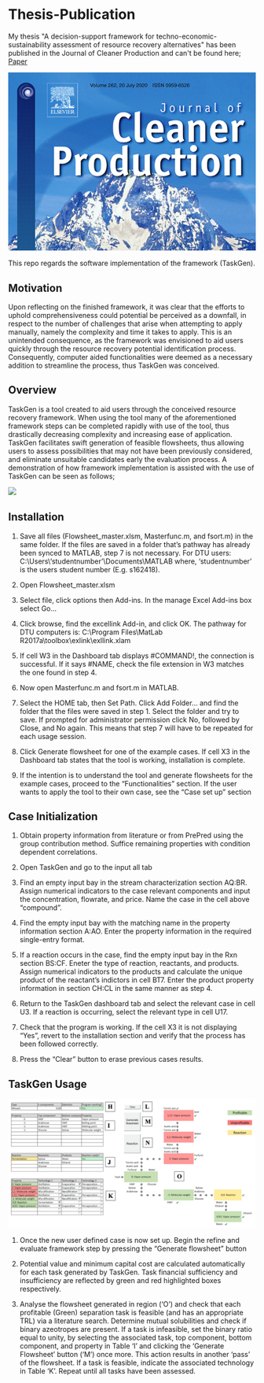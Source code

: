 # Thesis-Publication

My thesis "A decision-support framework for techno-economic-sustainability assessment of resource recovery alternatives" has been published in the Journal of Cleaner Production and can't be found here; [Paper](https://www.sciencedirect.com/science/article/pii/S0959652620319016)  

<p align="center">
  <img src="https://github.com/silkdom/Thesis-Publication/blob/master/img/JCLP.png?raw=true" alt="JCLP"/>
</p>

This repo regards the software implementation of the framework (TaskGen).

## Motivation
Upon reflecting on the finished framework, it was clear that the efforts to uphold comprehensiveness could potential be perceived as a downfall, in respect to the number of challenges that arise when attempting to apply manually, namely the complexity and time it takes to apply. This is an unintended consequence, as the framework was envisioned to aid users quickly through the resource recovery potential identification process. Consequently, computer aided functionalities were deemed as a necessary addition to streamline the process, thus TaskGen was conceived.

## Overview
TaskGen is a tool created to aid users through the conceived resource recovery framework. When using the tool many of the aforementioned framework steps can be completed rapidly with use of the tool, thus drastically decreasing complexity and increasing ease of application. TaskGen facilitates swift generation of feasible flowsheets, thus allowing users to assess possibilities that may not have been previously considered, and eliminate unsuitable candidates early the evaluation process. A demonstration of how framework implementation is assisted with the use of TaskGen can be seen as follows;

![](img/Ethanol.gif)

## Installation
1. Save all files (Flowsheet_master.xlsm, Masterfunc.m, and fsort.m) in the same folder. If the files
are saved in a folder that’s pathway has already been synced to MATLAB, step 7 is not necessary.
For DTU users: C:\Users\‘studentnumber’\Documents\MATLAB where, ‘studentnumber’ is
the users student number (E.g. s162418).

1. Open Flowsheet_master.xlsm
1. Select file, click options then Add-ins. In the manage Excel Add-ins box select Go…
1. Click browse, find the excellink Add-in, and click OK. The pathway for DTU computers is:
C:\Program Files\MatLab R2017a\toolbox\exlink\exllink.xlam
1. If cell W3 in the Dashboard tab displays #COMMAND!, the connection is successful. If it says
#NAME, check the file extension in W3 matches the one found in step 4.
1. Now open Masterfunc.m and fsort.m in MATLAB.
1. Select the HOME tab, then Set Path. Click Add Folder… and find the folder that the files were
saved in step 1. Select the folder and try to save. If prompted for administrator permission click
No, followed by Close, and No again. This means that step 7 will have to be repeated for each
usage session.
1. Click Generate flowsheet for one of the example cases. If cell X3 in the Dashboard tab states that
the tool is working, installation is complete.
1. If the intention is to understand the tool and generate flowsheets for the example cases, proceed to
the “Functionalities” section. If the user wants to apply the tool to their own case, see the “Case set
up” section

## Case Initialization
1. Obtain property information from literature or from PrePred using the group contribution method.
Suffice remaining properties with condition dependent correlations.

1. Open TaskGen and go to the input all tab
1. Find an empty input bay in the stream characterization section AQ:BR. Assign numerical indicators
to the case relevant components and input the concentration, flowrate, and price. Name the case in
the cell above “compound”.
1. Find the empty input bay with the matching name in the property information section A:AO. Enter
the property information in the required single-entry format.
1. If a reaction occurs in the case, find the empty input bay in the Rxn section BS:CF. Eneter the type
of reaction, reactants, and products. Assign numerical indicators to the products and calculate the
unique product of the reactant’s indictors in cell BT7. Enter the product property information in
section CH:CL in the same manner as step 4.
1. Return to the TaskGen dashboard tab and select the relevant case in cell U3. If a reaction is
occurring, select the relevant type in cell U17.
1. Check that the program is working. If the cell X3 it is not displaying “Yes”, revert to the installation
section and verify that the process has been followed correctly.
1. Press the “Clear” button to erase previous cases results.

## TaskGen Usage
<p align="center">
  <img src="https://github.com/silkdom/Thesis-Publication/blob/master/img/Dashboard.png?raw=true" alt="Dashboard"/>
</p>

1. Once the new user defined case is now set up. Begin the refine and evaluate framework step by
pressing the “Generate flowsheet” button

1. Potential value and minimum capital cost are calculated automatically for each task generated by
TaskGen. Task financial sufficiency and insufficiency are reflected by green and red highlighted
boxes respectively.
1. Analyse the flowsheet generated in region (‘O’) and check that each profitable (Green) separation
task is feasible (and has an appropriate TRL) via a literature search. Determine mutual solubilities
and check if binary azeotropes are present. If a task is infeasible, set the binary ratio equal to unity,
by selecting the associated task, top component, bottom component, and property in Table ‘I’ and
clicking the ‘Generate Flowsheet’ button (‘M’) once more. This action results in another ‘pass’ of
the flowsheet. If a task is feasible, indicate the associated technology in Table ‘K’. Repeat until all
tasks have been assessed.
